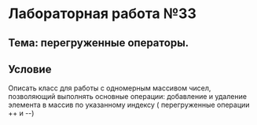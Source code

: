 # Лабораторная работа №33
## Тема: перегруженные операторы.

## Условие
Описать класс для работы с одномерным массивом чисел, позволяющий выполнять основные операции: добавление и удаление элемента в массив по указанному индексу ( перегруженные операции ++ и --)
